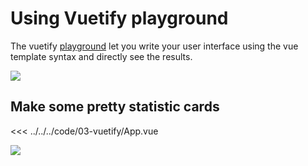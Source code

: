 # Using Vuetify playground

The vuetify [playground](https://play.vuetifyjs.com/) let you write your user interface using the vue template syntax and directly see the results.

![](/python/03/vuetify-playground.png)

## Make some pretty statistic cards

<<< ../../../code/03-vuetify/App.vue


![](/python/03/vuetify-playground-result.png)